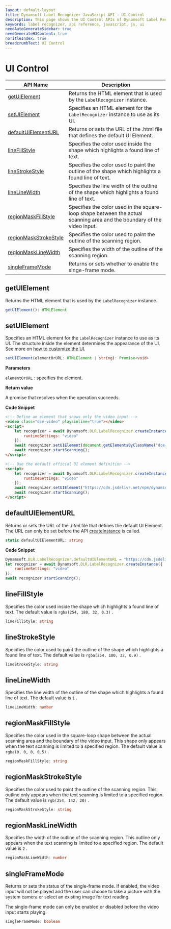 ```yaml
---
layout: default-layout
title: Dynamsoft Label Recognizer JavaScript API - UI Control
description: This page shows the UI Control APIs of Dynamsoft Label Recognizer JavaScript SDK.
keywords: label recognizer, api reference, javascript, js, ui
needAutoGenerateSidebar: true
needGenerateH3Content: true
noTitleIndex: true
breadcrumbText: UI Control
---
```


# UI Control

| API Name | Description |
|---|---|
| [getUIElement](#getuielement) | Returns the HTML element that is used by the `LabelRecognizer` instance. |
| [setUIElement](#setuielement) | Specifies an HTML element for the `LabelRecognizer` instance to use as its UI. |
| [defaultUIElementURL](#defaultuielementurl) | Returns or sets the URL of the .html file that defines the default UI Element. |
| [lineFillStyle](#linefillstyle) | Specifies the color used inside the shape which highlights a found line of text.  |
| [lineStrokeStyle](#linestrokestyle) | Specifies the color used to paint the outline of the shape which highlights a found line of text. |
| [lineLineWidth](#linelinewidth) | Specifies the line width of the outline of the shape which highlights a found line of text. |
| [regionMaskFillStyle](#regionmaskfillstyle) | Specifies the color used in the square-loop shape between the actual scanning area and the boundary of the video input. |
| [regionMaskStrokeStyle](#regionmaskstrokestyle) | Specifies the color used to paint the outline of the scanning region. |
| [regionMaskLineWidth](#regionmasklinewidth) | Specifies the width of the outline of the scanning region. |
| [singleFrameMode](#singleframemode) | Returns or sets whether to enable the singe-frame mode. |

## getUIElement

Returns the HTML element that is used by the `LabelRecognizer` instance.

```typescript
getUIElement(): HTMLElement
```

## setUIElement

Specifies an HTML element for the `LabelRecognizer` instance to use as its UI. The structure inside the element determines the appearance of the UI. See more on [how to customize the UI](../user-guide/#customize-the-ui).

```typescript
setUIElement(elementOrURL: HTMLElement | string): Promise<void>
```

**Parameters**

`elementOrURL` : specifies the element.

**Return value**

A promise that resolves when the operation succeeds.

**Code Snippet**

```html
<!-- Define an element that shows only the video input -->
<video class="dce-video" playsinline="true"></video>
<script>
    let recognizer = await Dynamsoft.DLR.LabelRecognizer.createInstance({
        runtimeSettings: "video"
    });
    await recognizer.setUIElement(document.getElementsByClassName("dce-video")[0]);
    await recognizer.startScanning();
</script>
```

```html
<!-- Use the default official UI element definition -->
<script>
    let recognizer = await Dynamsoft.DLR.LabelRecognizer.createInstance({
        runtimeSettings: "video"
    });
    await recognizer.setUIElement("https://cdn.jsdelivr.net/npm/dynamsoft-label-recognizer@2.0.0/dist/dlr.ui.html");
    await recognizer.startScanning();
</script>
```

## defaultUIElementURL

Returns or sets the URL of the *.html* file that defines the default UI Element. The URL can only be set before the API [createInstance](#createinstance) is called.

```typescript
static defaultUIElementURL: string
```

**Code Snippet**

```js
Dynamsoft.DLR.LabelRecognizer.defaultUIElementURL = "https://cdn.jsdelivr.net/npm/dynamsoft-label-recognizer@2.0.0/dist/dlr.ui.html";
let recognizer = await Dynamsoft.DLR.LabelRecognizer.createInstance({
    runtimeSettings: "video"
});
await recognizer.startScanning();
```

## lineFillStyle

Specifies the color used inside the shape which highlights a found line of text. The default value is `rgba(254, 180, 32, 0.3)` .

```typescript
lineFillStyle: string
```

## lineStrokeStyle

Specifies the color used to paint the outline of the shape which highlights a found line of text. The default value is `rgba(254, 180, 32, 0.9)` .

```typescript
lineStrokeStyle: string
```

## lineLineWidth

Specifies the line width of the outline of the shape which highlights a found line of text. The default value is `1` .

```typescript
lineLineWidth: number
```

## regionMaskFillStyle

Specifies the color used in the square-loop shape between the actual scanning area and the boundary of the video input. This shape only appears when the text scanning is limited to a specified region. The default value is `rgba(0, 0, 0, 0.5)` .

```typescript
regionMaskFillStyle: string
```

## regionMaskStrokeStyle

Specifies the color used to paint the outline of the scanning region. This outline only appears when the text scanning is limited to a specified region. The default value is `rgb(254, 142, 20)` .

```typescript
regionMaskStrokeStyle: string
```

## regionMaskLineWidth

Specifies the width of the outline of the scanning region. This outline only appears when the text scanning is limited to a specified region. The default value is `2` .

```typescript
regionMaskLineWidth: number
```

## singleFrameMode

Returns or sets the status of the single-frame mode. If enabled, the video input will not be played and the user can choose to take a picture with the system camera or select an existing image for text reading.

The single-frame mode can only be enabled or disabled before the video input starts playing.

```typescript
singleFrameMode: boolean
```
